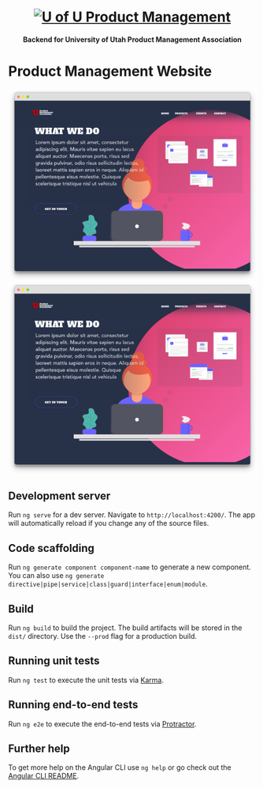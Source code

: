 <h1 align="center">
  <br>
  <a href="https://uofupma.com"><img src="https://raw.githubusercontent.com/codyscottjohnson/Product-Management-API/master/docs/imgs/PMA-Logo.png" alt="U of U Product Management" width="300"></a>
  <br>
  <h4 align="center">Backend for University of Utah Product Management Association</h4>
</h1>

# Product Management Website

 ![alt text](https://raw.githubusercontent.com/codyscottjohnson/Product-Management-Website/master/docs/img/LandingPage.png)  ![alt text](https://raw.githubusercontent.com/codyscottjohnson/Product-Management-Website/master/docs/img/LandingPage.png) 

## Development server

Run `ng serve` for a dev server. Navigate to `http://localhost:4200/`. The app will automatically reload if you change any of the source files.

## Code scaffolding

Run `ng generate component component-name` to generate a new component. You can also use `ng generate directive|pipe|service|class|guard|interface|enum|module`.

## Build

Run `ng build` to build the project. The build artifacts will be stored in the `dist/` directory. Use the `--prod` flag for a production build.

## Running unit tests

Run `ng test` to execute the unit tests via [Karma](https://karma-runner.github.io).

## Running end-to-end tests

Run `ng e2e` to execute the end-to-end tests via [Protractor](http://www.protractortest.org/).

## Further help

To get more help on the Angular CLI use `ng help` or go check out the [Angular CLI README](https://github.com/angular/angular-cli/blob/master/README.md).
